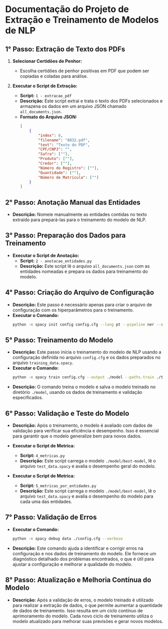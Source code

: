 # Documentação do Projeto de Extração e Treinamento de Modelos de NLP

## 1° Passo: Extração de Texto dos PDFs

1. **Selecionar Certidões de Penhor:**
   - Escolha certidões de penhor positivas em PDF que podem ser copiadas e coladas para análise.

2. **Executar o Script de Extração:**
   - **Script:** `1 - extracao_pdf`
   - **Descrição:** Este script extrai e trata o texto dos PDFs selecionados e armazena os dados em um arquivo JSON chamado `all_documents.json`.
   - **Formato do Arquivo JSON:**
     ```json
     [
         {
             "index": 0,
             "filename": "8832.pdf",
             "text": "Texto do PDF",
             "CPF/CNPJ": "",
             "Safra": [""],
             "Produto": [""],
             "Credor": [""],
             "Número do Registro": [""],
             "Quantidade": [""],
             "Número de Matrícula": [""]
         }
     ]
     ```

## 2° Passo: Anotação Manual das Entidades

- **Descrição:** Nomeie manualmente as entidades contidas no texto extraído para prepará-las para o treinamento do modelo de NLP.

## 3° Passo: Preparação dos Dados para Treinamento

- **Executar o Script de Anotação:**
  - **Script:** `2 - anotacao_entidades.py`
  - **Descrição:** Este script lê o arquivo `all_documents.json` com as entidades nomeadas e prepara os dados para treinamento do modelo.

## 4° Passo: Criação do Arquivo de Configuração

- **Descrição:** Este passo é necessário apenas para criar o arquivo de configuração com os hiperparâmetros para o treinamento.
- **Executar o Comando:**
  ```bash
  python -m spacy init config config.cfg --lang pt --pipeline ner --optimize accuracy --transformers

## 5° Passo: Treinamento do Modelo

- **Descrição:** Este passo inicia o treinamento do modelo de NLP usando a configuração definida no arquivo `config.cfg` e os dados preparados no arquivo `training_data.spacy`.
- **Executar o Comando:**
  ```bash
  python -m spacy train config.cfg --output ./model --paths.train ./training_data.spacy --paths.dev ./training_data.spacy
- **Descrição:** O comando treina o modelo e salva o modelo treinado no diretório `./model`, usando os dados de treinamento e validação especificados.

## 6° Passo: Validação e Teste do Modelo

- **Descrição:** Após o treinamento, o modelo é avaliado com dados de validação para verificar sua eficiência e desempenho. Isso é essencial para garantir que o modelo generalize bem para novos dados.

- **Executar o Script de Metrica:**
  - **Script:** `4_metricas.py`
  - **Descrição:** Este script carrega o modelo `./model/best-model`, lê o arquivo `test_data.spacy` e avalia o desempenho geral do modelo.
- **Executar o Script de Metrica:**
  - **Script:** `5_metricas_por_entidades.py`
  - **Descrição:** Este script carrega o modelo `./model/best-model`, lê o arquivo `test_data.spacy` e avalia o desempenho do modelo para cada uma das entidades.
 
## 7° Passo: Validação de Erros

- **Executar o Comando:**
  ```bash
  python -m spacy debug data ./config.cfg --verbose
- **Descrição:** Este comando ajuda a identificar e corrigir erros na configuração e nos dados de treinamento do modelo. Ele fornece um diagnóstico detalhado dos problemas encontrados, o que é útil para ajustar a configuração e melhorar a qualidade do modelo.

## 8° Passo: Atualização e Melhoria Contínua do Modelo

- **Descrição:** Após a validação de erros, o modelo treinado é utilizado para realizar a extração de dados, o que permite aumentar a quantidade de dados de treinamento. Isso resulta em um ciclo contínuo de aprimoramento do modelo. Cada novo ciclo de treinamento utiliza o modelo atualizado para melhorar suas previsões e gerar novos modelos.
